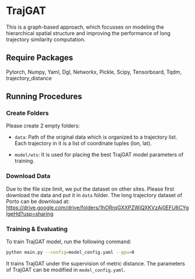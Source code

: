# TrajGAT

This is a graph-based approach, which focusses on modeling the hierarchical spatial structure and improving the performance of long trajectory similarity computation.

## Require Packages
Pytorch, Numpy, Yaml, Dgl, Networkx, Pickle, Scipy, Tensorboard, Tqdm, trajectory_distance

## Running Procedures

### Create Folders
Please create 2 empty folders:

* `data`: Path of the original data which is organized to a trajectory list. Each trajectory in it is a list of coordinate tuples (lon, lat).

* `model/wts`: It is used for placing the best TrajGAT model parameters of training.

### Download Data
Due to the file size limit, we put the dataset on other sites. Please first download the data and put it in `data` folder. The long trajectory dataset of Porto can be download at:  https://drive.google.com/drive/folders/1hORrqGXXPZWiQXKVzAj0EFU6CYgIgeHd?usp=sharing

### Training & Evaluating
To train TrajGAT model, run the following command:
```bash
python main.py --config=model_config.yaml --gpu=0
```
It trains TrajGAT under the supervision of metric distance. The parameters of TrajGAT can be modified in `model_config.yaml`.